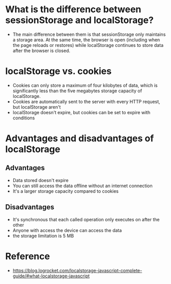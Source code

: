 # What is the difference between sessionStorage and localStorage?
- The main difference between them is that sessionStorage only maintains a storage area. At the same time, the browser is open (including when the page reloads or restores) while localStorage continues to store data after the browser is closed.

# localStorage vs. cookies
- Cookies can only store a maximum of four kilobytes of data, which is significantly less than the five megabytes storage capacity of localStorage.
- Cookies are automatically sent to the server with every HTTP request, but localStorage aren't
- localStorage doesn't expire, but cookies can be set to expire with conditions

# Advantages and disadvantages of localStorage
## Advantages
- Data stored doesn't expire
- You can still access the data offline without an internet connection
- It's a larger storage capacity compared to cookies
## Disadvantages
- It's synchronous that each called operation only executes on after the other
- Anyone with access the device can access the data
- the storage limitation is 5 MB


# Reference
- https://blog.logrocket.com/localstorage-javascript-complete-guide/#what-localstorage-javascript
